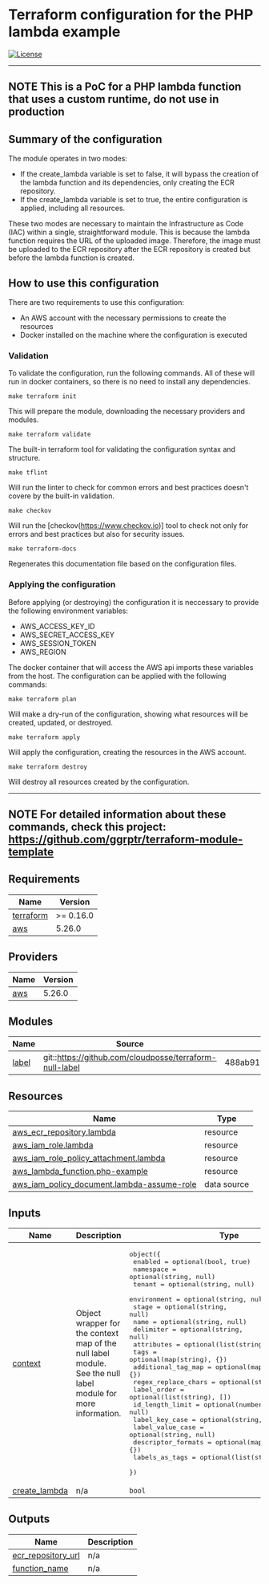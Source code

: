 # Terraform configuration for the PHP lambda example
[![License](https://img.shields.io/badge/license-MIT-%233DA639.svg)](https://opensource.org/licenses/MIT)

---
**NOTE**
This is a PoC for a PHP lambda function that uses a custom runtime, do not use in production
---

## Summary of the configuration 
The module operates in two modes:

* If the create_lambda variable is set to false, it will bypass the creation of the lambda function and its 
dependencies, only creating the ECR repository.
* If the create_lambda variable is set to true, the entire configuration is applied, including all resources.

These two modes are necessary to maintain the Infrastructure as Code (IAC) within a single, straightforward 
module. This is because the lambda function requires the URL of the uploaded image. Therefore, the image must be uploaded to the ECR repository after the ECR repository is created but before the lambda function is created.

## How to use this configuration

There are two requirements to use this configuration:
* An AWS account with the necessary permissions to create the resources
* Docker installed on the machine where the configuration is executed

### Validation 
To validate the configuration, run the following commands.
All of these will run in docker containers, so there is no need to install any dependencies.

```shell
make terraform init
```
This will prepare the module, downloading the necessary providers and modules.

```shell
make terraform validate
```
The built-in terraform tool for validating the configuration syntax and structure.

```shell
make tflint
```
Will run the linter to check for common errors and best practices doesn't covere by the built-in validation.

```shell
make checkov
```
Will run the [checkov(https://www.checkov.io)] tool to check not only for errors and best practices but also for security issues.

```shell
make terraform-docs 
```
Regenerates this documentation file based on the configuration files.

### Applying the configuration
Before applying (or destroying) the configuration it is neccessary to provide the following environment variables:
- AWS_ACCESS_KEY_ID
- AWS_SECRET_ACCESS_KEY
- AWS_SESSION_TOKEN
- AWS_REGION

The docker container that will access the AWS api imports these variables from the host.
The configuration can be applied with the following commands:

```shell
make terraform plan
```
Will make a dry-run of the configuration, showing what resources will be created, updated, or destroyed.

```shell
make terraform apply
```
Will apply the configuration, creating the resources in the AWS account.

```shell
make terraform destroy
```
Will destroy all resources created by the configuration.

---
**NOTE**
For detailed information about these commands, check this project:
https://github.com/ggrptr/terraform-module-template
---

<!-- BEGIN_TF_DOCS -->
## Requirements

| Name | Version |
|------|---------|
| <a name="requirement_terraform"></a> [terraform](#requirement\_terraform) | >= 0.16.0 |
| <a name="requirement_aws"></a> [aws](#requirement\_aws) | 5.26.0 |

## Providers

| Name | Version |
|------|---------|
| <a name="provider_aws"></a> [aws](#provider\_aws) | 5.26.0 |

## Modules

| Name | Source | Version |
|------|--------|---------|
| <a name="module_label"></a> [label](#module\_label) | git::https://github.com/cloudposse/terraform-null-label | 488ab91e34a24a86957e397d9f7262ec5925586a |

## Resources

| Name | Type |
|------|------|
| [aws_ecr_repository.lambda](https://registry.terraform.io/providers/hashicorp/aws/5.26.0/docs/resources/ecr_repository) | resource |
| [aws_iam_role.lambda](https://registry.terraform.io/providers/hashicorp/aws/5.26.0/docs/resources/iam_role) | resource |
| [aws_iam_role_policy_attachment.lambda](https://registry.terraform.io/providers/hashicorp/aws/5.26.0/docs/resources/iam_role_policy_attachment) | resource |
| [aws_lambda_function.php-example](https://registry.terraform.io/providers/hashicorp/aws/5.26.0/docs/resources/lambda_function) | resource |
| [aws_iam_policy_document.lambda-assume-role](https://registry.terraform.io/providers/hashicorp/aws/5.26.0/docs/data-sources/iam_policy_document) | data source |

## Inputs

| Name | Description | Type | Default | Required |
|------|-------------|------|---------|:--------:|
| <a name="input_context"></a> [context](#input\_context) | Object wrapper for the context map of the null label module. See the null label module for more information. | <pre>object({<br>    enabled             = optional(bool, true)<br>    namespace           = optional(string, null)<br>    tenant              = optional(string, null)<br>    environment         = optional(string, null)<br>    stage               = optional(string, null)<br>    name                = optional(string, null)<br>    delimiter           = optional(string, null)<br>    attributes          = optional(list(string), [])<br>    tags                = optional(map(string), {})<br>    additional_tag_map  = optional(map(string), {})<br>    regex_replace_chars = optional(string, null)<br>    label_order         = optional(list(string), [])<br>    id_length_limit     = optional(number, null)<br>    label_key_case      = optional(string, null)<br>    label_value_case    = optional(string, null)<br>    descriptor_formats  = optional(map(string), {})<br>    labels_as_tags      = optional(list(string), ["unset"])<br>  })</pre> | n/a | yes |
| <a name="input_create_lambda"></a> [create\_lambda](#input\_create\_lambda) | n/a | `bool` | `false` | no |

## Outputs

| Name | Description |
|------|-------------|
| <a name="output_ecr_repository_url"></a> [ecr\_repository\_url](#output\_ecr\_repository\_url) | n/a |
| <a name="output_function_name"></a> [function\_name](#output\_function\_name) | n/a |
<!-- END_TF_DOCS -->